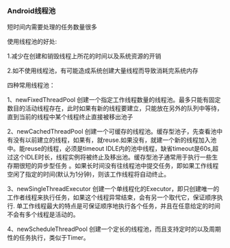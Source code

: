 ### Android线程池
短时间内需要处理的任务数量很多

使用线程池的好处:

1.减少在创建和销毁线程上所花的时间以及系统资源的开销

2.如不使用线程池，有可能造成系统创建大量线程而导致消耗完系统内存

四种常用线程池：

1、newFixedThreadPool
创建一个指定工作线程数量的线程池。最多只能有固定数目的活动线程存在，此时如果有新的线程要建立，只能放在另外的队列中等待，直到当前的线程中某个线程终止直接被移出池子

2、newCachedThreadPool
创建一个可缓存的线程池。缓存型池子，先查看池中有没有以前建立的线程，如果有，就reuse.如果没有，就建一个新的线程加入池中。能reuse的线程，必须是timeout IDLE内的池中线程，缺省timeout是60s,超过这个IDLE时长，线程实例将被终止及移出池。缓存型池子通常用于执行一些生存期很短的异步型任务 。如果长时间没有往线程池中提交任务，即如果工作线程空闲了指定的时间(默认为1分钟)，则该工作线程将自动终止。

3、newSingleThreadExecutor
创建一个单线程化的Executor，即只创建唯一的工作者线程来执行任务，如果这个线程异常结束，会有另一个取代它，保证顺序执行. 单工作线程最大的特点是可保证顺序地执行各个任务，并且在任意给定的时间不会有多个线程是活动的。

4、newScheduleThreadPool
创建一个定长的线程池，而且支持定时的以及周期性的任务执行，类似于Timer。

